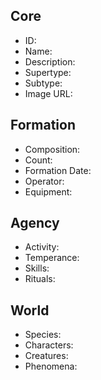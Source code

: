 ## Core
- <span class="text-field" data-tooltip="Text">ID</span>: 
- <span class="text-field" data-tooltip="Text">Name</span>: 
- <span class="text-field" data-tooltip="Text">Description</span>: 
- <span class="text-field" data-tooltip="Text">Supertype</span>: 
- <span class="text-field" data-tooltip="Text">Subtype</span>: 
- <span class="text-field" data-tooltip="Text">Image URL</span>: 
 
## Formation
- <span class="text-field" data-tooltip="Text">Composition</span>: 
- <span class="number-field" data-tooltip="Number">Count</span>: 
- <span class="number-field" data-tooltip="Number">Formation Date</span>: 
- <span class="link-field" data-tooltip="Single Institution">Operator</span>: 
- <span class="multi-link-field" data-tooltip="Multi Construct">Equipment</span>: 

## Agency
- <span class="text-field" data-tooltip="Text">Activity</span>: 
- <span class="text-field" data-tooltip="Text">Temperance</span>: 
- <span class="multi-link-field" data-tooltip="Multi Ability">Skills</span>: 
- <span class="multi-link-field" data-tooltip="Multi Construct">Rituals</span>: 

## World
- <span class="multi-link-field" data-tooltip="Multi Species">Species</span>: 
- <span class="multi-link-field" data-tooltip="Multi Character">Characters</span>: 
- <span class="multi-link-field" data-tooltip="Multi Creature">Creatures</span>: 
- <span class="multi-link-field" data-tooltip="Multi Phenomenon">Phenomena</span>: 
 